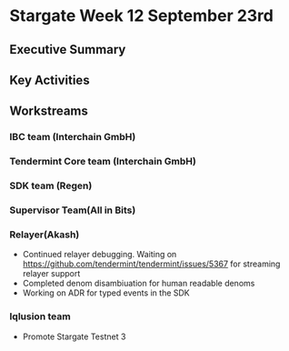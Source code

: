 # Stargate Week 12 September 23rd

## Executive Summary


## Key Activities



## Workstreams

### IBC team (Interchain GmbH)



### Tendermint Core team (Interchain GmbH)


### SDK team (Regen)

### Supervisor Team(All in Bits)


### Relayer(Akash)
- Continued relayer debugging. Waiting on https://github.com/tendermint/tendermint/issues/5367 for streaming relayer support
- Completed denom disambiuation for human readable denoms
- Working on ADR for typed events in the SDK

### Iqlusion team

- Promote Stargate Testnet 3

